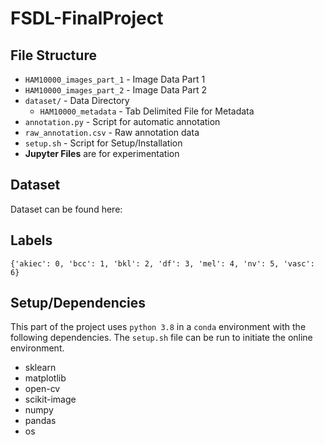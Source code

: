 # FSDL-FinalProject

## File Structure

- `HAM10000_images_part_1` - Image Data Part 1
- `HAM10000_images_part_2` - Image Data Part 2
- `dataset/` - Data Directory
    - `HAM10000_metadata` - Tab Delimited File for Metadata
- `annotation.py` - Script for automatic annotation
- `raw_annotation.csv` - Raw annotation data
- `setup.sh` - Script for Setup/Installation
- **Jupyter Files** are for experimentation

## Dataset

Dataset can be found here: 

## Labels

`{'akiec': 0, 'bcc': 1, 'bkl': 2, 'df': 3, 'mel': 4, 'nv': 5, 'vasc': 6}`

## Setup/Dependencies

This part of the project uses `python 3.8` in a `conda` environment with the following dependencies. The `setup.sh` file can be run to initiate the online environment.

- sklearn
- matplotlib
- open-cv
- scikit-image
- numpy
- pandas
- os
